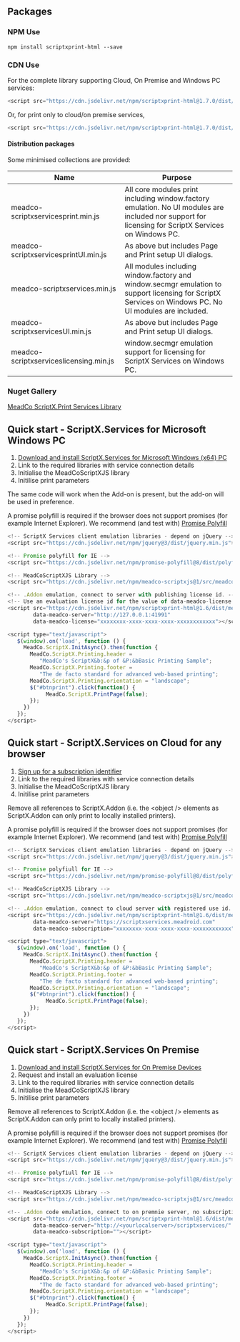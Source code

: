 ## Packages 

### NPM Use

```
npm install scriptxprint-html --save
```

### CDN Use

For the complete library supporting Cloud, On Premise and Windows PC services:

```javascript
<script src="https://cdn.jsdelivr.net/npm/scriptxprint-html@1.7.0/dist/meadco-scriptxservices.min.js"></script>
```

Or, for print only to cloud/on premise services,

```javascript
<script src="https://cdn.jsdelivr.net/npm/scriptxprint-html@1.7.0/dist/meadco-scriptxservicesprint.min.js"></script>
```

#### Distribution packages

Some minimised collections are provided:

| Name | Purpose |
|---|---|
| meadco-scriptxservicesprint.min.js | All core modules print including window.factory emulation. No UI modules are included nor support for licensing for ScriptX Services on Windows PC.  |
| meadco-scriptxservicesprintUI.min.js | As above but includes Page and Print setup UI dialogs.  |
| meadco-scriptxservices.min.js | All modules including window.factory and window.secmgr emulation to support licensing for ScriptX Services on Windows PC. No UI modules are included. |
| meadco-scriptxservicesUI.min.js | As above but includes Page and Print setup UI dialogs.  |
| meadco-scriptxserviceslicensing.min.js | window.secmgr emulation support for licensing for ScriptX Services on Windows PC. |

### Nuget Gallery

[MeadCo ScriptX.Print Services Library](https://www.nuget.org/packages/MeadScriptXPrintHtml/)

## Quick start - ScriptX.Services for Microsoft Windows PC

1. [Download and install ScriptX.Services for Microsoft Windows (x64) PC](https://www.meadroid.com/Downloads/ScriptXServices/Download)
2. Link to the required libraries with service connection details
3. Initialise the MeadCoScriptXJS library
4. Initilise print parameters

The same code will work when the Add-on is present, but the add-on will be used in preference.

A promise polyfill is required if the browser does not support promises (for example Internet Explorer). 
We recommend (and test with) [Promise Polyfill](https://github.com/taylorhakes/promise-polyfill)


```javascript
<!-- ScriptX Services client emulation libraries - depend on jQuery -->
<script src="https://cdn.jsdelivr.net/npm/jquery@3/dist/jquery.min.js"></script>

<!-- Promise polyfill for IE -->
<script src="https://cdn.jsdelivr.net/npm/promise-polyfill@8/dist/polyfill.min.js"></script>

<!-- MeadCoScriptXJS Library -->
<script src="https://cdn.jsdelivr.net/npm/meadco-scriptxjs@1/src/meadco-scriptx.min.js"></script>

<!-- .Addon emulation, connect to server with publishing license id. -->
<!-- Use an evaluation license id for the value of data-meadco-license -->
<script src="https://cdn.jsdelivr.net/npm/scriptxprint-html@1.6/dist/meadco-scriptxservicesprint.min.js" 
        data-meadco-server="http://127.0.0.1:41991" 
        data-meadco-license="xxxxxxxx-xxxx-xxxx-xxxx-xxxxxxxxxxxx"></script>

<script type="text/javascript">
   $(window).on('load', function () {
     MeadCo.ScriptX.InitAsync().then(function {
       MeadCo.ScriptX.Printing.header = 
          "MeadCo's ScriptX&b:&p of &P:&bBasic Printing Sample";
       MeadCo.ScriptX.Printing.footer = 
          "The de facto standard for advanced web-based printing";
       MeadCo.ScriptX.Printing.orientation = "landscape";
       $("#btnprint").click(function() { 
            MeadCo.ScriptX.PrintPage(false);
       });
     })      
   });
</script>
```

## Quick start - ScriptX.Services on Cloud for any browser

1. [Sign up for a subscription identifier](https://scriptxservices.meadroid.com/CloudService/Signup)
2. Link to the required libraries with service connection details
3. Initialise the MeadCoScriptXJS library
4. Initilise print parameters

Remove all references to ScriptX.Addon (i.e. the &lt;object /&gt; elements as ScriptX.Addon can only print to locally installed printers).

A promise polyfill is required if the browser does not support promises (for example Internet Explorer). 
We recommend (and test with) [Promise Polyfill](https://github.com/taylorhakes/promise-polyfill)

```javascript
<!-- ScriptX Services client emulation libraries - depend on jQuery -->
<script src="https://cdn.jsdelivr.net/npm/jquery@3/dist/jquery.min.js"></script>

<!-- Promise polyfiull for IE -->
<script src="https://cdn.jsdelivr.net/npm/promise-polyfill@8/dist/polyfill.min.js"></script>

<!-- MeadCoScriptXJS Library -->
<script src="https://cdn.jsdelivr.net/npm/meadco-scriptxjs@1/src/meadco-scriptx.min.js"></script>

<!-- .Addon emulation, connect to cloud server with registered use id. -->
<script src="https://cdn.jsdelivr.net/npm/scriptxprint-html@1.6/dist/meadco-scriptxservicesprint.min.js" 
        data-meadco-server="https://scriptxservices.meadroid.com" 
        data-meadco-subscription="xxxxxxxx-xxxx-xxxx-xxxx-xxxxxxxxxxxx"></script>

<script type="text/javascript">
   $(window).on('load', function () {
     MeadCo.ScriptX.InitAsync().then(function {
       MeadCo.ScriptX.Printing.header = 
          "MeadCo's ScriptX&b:&p of &P:&bBasic Printing Sample";
       MeadCo.ScriptX.Printing.footer = 
          "The de facto standard for advanced web-based printing";
       MeadCo.ScriptX.Printing.orientation = "landscape";
       $("#btnprint").click(function() { 
            MeadCo.ScriptX.PrintPage(false);
       });
     })      
   });
</script>
```

## Quick start - ScriptX.Services On Premise

1. [Download and install ScriptX.Services for On Premise Devices](https://www.meadroid.com/Downloads/ScriptXServices/Download)
2. Request and install an evaluation license
3. Link to the required libraries with service connection details
4. Initialise the MeadCoScriptXJS library
5. Initilise print parameters

Remove all references to ScriptX.Addon (i.e. the &lt;object /&gt; elements as ScriptX.Addon can only print to locally installed printers).

A promise polyfill is required if the browser does not support promises (for example Internet Explorer). 
We recommend (and test with) [Promise Polyfill](https://github.com/taylorhakes/promise-polyfill)


```javascript
<!-- ScriptX Services client emulation libraries - depend on jQuery -->
<script src="https://cdn.jsdelivr.net/npm/jquery@3/dist/jquery.min.js"></script>

<!-- Promise polyfiull for IE -->
<script src="https://cdn.jsdelivr.net/npm/promise-polyfill@8/dist/polyfill.min.js"></script>

<!-- MeadCoScriptXJS Library -->
<script src="https://cdn.jsdelivr.net/npm/meadco-scriptxjs@1/src/meadco-scriptx.min.js"></script>

<!-- .Addon code emulation, connect to on premnie server, no subscription id is required as it is the srver that is licensed.
<script src="https://cdn.jsdelivr.net/npm/scriptxprint-html@1.6/dist/meadco-scriptxservicesprint.min.js" 
        data-meadco-server="http://<yourlocalserver>/scriptxservices/" 
        data-meadco-subscription=""></script>

<script type="text/javascript">
   $(window).on('load', function () {
     MeadCo.ScriptX.InitAsync().then(function {
       MeadCo.ScriptX.Printing.header = 
          "MeadCo's ScriptX&b:&p of &P:&bBasic Printing Sample";
       MeadCo.ScriptX.Printing.footer = 
          "The de facto standard for advanced web-based printing";
       MeadCo.ScriptX.Printing.orientation = "landscape";
       $("#btnprint").click(function() { 
            MeadCo.ScriptX.PrintPage(false);
       });
     })      
   });
</script>
```

